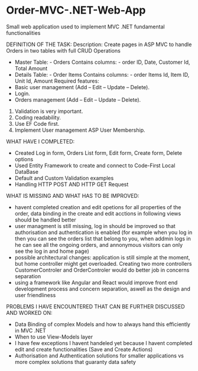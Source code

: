 # Order-MVC-.NET-Web-App
Small web application used to implement MVC .NET fundamental functionalities

DEFINITION OF THE TASK:
Description:
Create pages in ASP MVC to handle Orders in two tables with full CRUD Operations
- Master Table: - Orders
Contains columns: - order ID, Date, Customer Id, Total Amount
- Details Table: - Order Items
Contains columns: - order Items Id, Item ID, Unit Id, Amount
Required features:
- Basic user management (Add – Edit – Update – Delete).
- Login.
- Orders management (Add – Edit – Update – Delete).

1. Validation is very important.
2. Coding readability.
3. Use EF Code first.
4. Implement User management ASP User Membership.

WHAT HAVE I COMPLETED:
- Created Log in form, Orders List form, Edit form, Create form, Delete options
- Used Entity Framework to create and connect to Code-First Local DataBase
- Default and Custom Validation examples
- Handling HTTP POST AND HTTP GET Request

WHAT IS MISSING AND WHAT HAS TO BE IMPROVED:
- havent completed creation and edit opetions for all properties of the order, data binding in the create and edit acctions in following views should  be handled better
- user managment is still missing, log in should be improved so that authorisation and authentication is enabled (for example when you log in then you can see the orders list that belong to you, when addmin logs in he can see all the ongoing orders, and annonymous visitors can only see the log in and home page)
- possible architectural changes: application is still simple at the moment, but home controller might get overloaded. Creating two more controllers CustomerControler and OrderControler would do better job in concerns separation
- using a framework like Angular and React would improve front end development process and concern separation, aswell as the design and user friendliness


PROBLEMS I HAVE ENCOUNTERED THAT CAN BE FURTHER DISCUSSED AND WORKED ON:
- Data Binding of complex Models and how to always hand this efficiently in MVC .NET
- When to  use View-Models layer 
- I have few exceptions I havent handeled yet because I havent completed edit and create functionalities (Save and Create Actions)
- Authorisation and Authentication solutions for smaller applications vs more complex solutions that guaranty data safety

